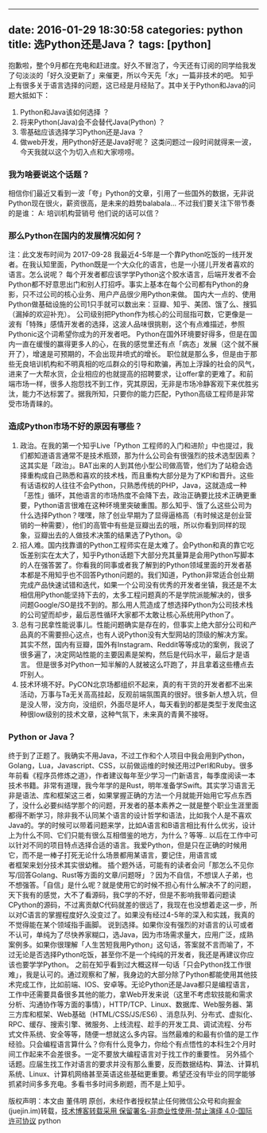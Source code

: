 
---
date: 2016-01-29 18:30:58
categories: python
title: 选Python还是Java？
tags: [python]
---
抱歉啦，整个9月都在充电和赶进度。好久不冒泡了，今天还有订阅的同学给我发了句淡淡的「好久没更新了」来催更，所以今天先「水」一篇非技术的吧。
知乎上有很多关于语言选择的问题，这已经是月经贴了。其中关于Python和Java的问题大抵如下：
  1. Python和Java该如何选择 ？
  2. 将来Python(Java)会不会替代Java(Python) ？
  3. 零基础应该选择学习Python还是Java ？
  4. 做web开发，用Python好还是Java好呢？
这类问题过一段时间就得来一波，今天我就以这个为切入点和大家唠唠。
### 我为啥要说这个话题？
相信你们最近又看到一波「夸」Python的文章，引用了一些国外的数据，无非说Python现在很火，薪资很高，是未来的趋势balabala…
不过我们要关注下带节奏的是谁：
A: 培训机构营销号
他们说的话可以信？
### 那么Python在国内的发展情况如何？
注：此文发布时间为 2017-09-28
我最近4-5年是一个靠Python吃饭的一线开发者。在我认知里面，Python既是一个大众化的语言，也是一小搓儿开发者喜欢的语言。怎么说呢？
每个开发者都应该学学Python这个胶水语言，后端开发者不会Python都不好意思出门和别人打招呼。事实上基本在每个公司都有Python的身影，只不过公司的核心业务、用户产品很少用Python来做。
国内大一点的、使用Python做基础设施的公司1只手就可以数出来：豆瓣、知乎、美团、饿了么、搜狐（漏掉的欢迎补充）。
公司级别把Python作为核心的公司屈指可数，它更像是一波有「特殊」感情开发者的选择，这波人品味很挑剔，这个有点难描述，参照Pythonic这个词希望你成为的开发者吧。
Python在国外环境要好得多，但是在国内一直在缓慢的赢得更多人的心，在我的感觉里还有点「病态」发展（这个就不展开了），增速是可预期的，不会出现井喷式的增长。
职位就是那么多，但是由于那些无良培训机构和不明真相的吃瓜群众的引导和欺骗，再加上浮躁的社会的风气，进来了一大帮水货，企业相应的也就提高的招聘要求，让offer拿的更难了。和前端市场一样，很多人抱怨找不到工作，究其原因，无非是市场冷静客观下来优胜劣汰，能力不达标罢了。据我所知，只要你的能力匹配，Python高级工程师是非常受市场青睐的。
### 造成Python市场不好的原因有哪些？
  1. 政治。在我的第一个知乎Live「Python 工程师的入门和进阶」中也提过，我们都知道语言通常不是技术瓶颈，那为什么公司会有很强烈的技术选型因素？这其实是「政治」。BAT出来的人到其他小型公司做高管，他们为了站稳会选择重构成自己熟悉和喜欢的技术栈，而且重构大部分是为了KPI和晋升。这些有话语权的人往往不会Python，只熟悉传统的PHP，Java，这就造成一种「恶性」循环，其他语言的市场热度不会降下去，政治正确要比技术正确更重要，Python语言很难在这种环境里突破重围。那么知乎、饿了么这些公司为什么选择Python？嘿嘿，除了创业早期为了显得逼格高（有时候这是创业营销的一种需要），他们的高管中有些是豆瓣出去的哦，所以你看到同样的现象，豆瓣出去的人做技术决策的结果选了Python。😝 
  2. 招人难。国内找靠谱的Python工程师实在是太难了。会Python和真的靠它吃饭差别实在太大了，知乎Python话题下大部分充其量算是会用Python写脚本的人在强答罢了。你看我的同事或者我了解到的Python领域里面的开发者基本都是不用知乎也不回答Python问题的。我们知道，Python非常适合创业期完成产品快速试错和迭代，如果一个公司没有优秀的开发者坐镇，我还是不太相信用Python能坚持下去的，太多工程问题真的不是学院派能解决的，很多问题Google/SO是找不到的。那么用人荒造成了想选择Python为公司技术栈的公司望而却步，最后恶性循环大家都不太敢让核心系统用Python了。
  3. 总有刁民拿性能说事儿。性能问题确实是存在的，但事实上绝大部分公司和产品真的不需要担心这点，也有人说Python没有大型网站的顶级的解决方案。其实不然，国内有豆瓣，国外有Instagram、Reddit等等成功的案例，我说了很多遍了，决定网站性能的主要因素是架构，然后是代码水平，最后才是语言。 但是很多对Python一知半解的人就被这么吓跑了，并且拿着这些槽点去吓别人。
  4. 技术环境不好。PyCON北京场都组织不起来，真的有干货的开发者都不出来活动，万事与Ta无关高高挂起，反观前端氛围真的很好。很多新人想入坑，但是没人带，没方向，没组织，外面尽是坏人，每天看到的都是类型于发爬虫这种很low级别的技术文章，这种气氛下，未来真的青黄不接呀。
### Python or Java？
终于到了正题了。我确实不用Java，不过工作和个人项目中我会用到Python，Golang，Lua，Javascript、CSS，以前做运维的时候还用过Perl和Ruby。很多年前看《程序员修炼之道》，作者建议每年至少学习一门新语言，每季度阅读一本技术书籍。非常有道理，我今年学的是Rust，明年准备学Swift。其实学习语言无非是语法、库和框架这三者，如果掌握正确的方法一个月就能开始用它写点东西了，没什么必要纠结学那个的问题，开发者的基本素养之一就是整个职业生涯里面都得不断学习，除非我不认同某个语言的设计哲学和语法，比如我个人是不喜欢Java的。学的时候可以带着问题来学，比如A语言和B语言相比有什么优劣，设计上为什么不同、它们只能有很么互相借鉴的地方，为什么？等等..
以后在工作中可以针对不同的项目特点选择合适的语言。我爱Python，但是只在正确的时候用它，而不是一棒子打死无论什么场景都用某语言，要记住，用语言或  
者框架来划分技术其实很幼稚。
插个题外话，可能有的读者会问「那怎么不见你写/回答Golang、Rust等方面的文章/问题呀」？因为不自信，不想误人子弟，也不想强答。「自信」是什么呢？就是使用它的时候不担心有什么解决不了的问题，天下我有的感觉，大不了看源码，我C学的不好，但是不影响我带着问题读CPython的源码，不过离贡献C代码就差的很远了，我现在也没想着走这一步，所以对C语言的掌握程度好久没变过了。如果没有经过4-5年的深入和实践，我真的不觉得能在某个领域指手画脚。
说到选择。如果你没有强烈的对语言的认可或者不认可，单纯为了尽快养家糊口，选Java，因为市场需求量大，应用广泛，成熟案例多。如果你很理解「人生苦短我用Python」这句话，答案就不言而喻了，不过无论是否选择Python吃饭，甚至你不是一个纯纯的开发者，我还是再建议你应该也要学学Python。
之前在知乎看到过大概这样一句话「只会Python找工作很难」，我是认可的。通过观察和了解，我身边的大部分除了Python都能使用其他技术完成工作，比如前端、IOS、安卓等。无论Python还是Java都只是编程语言，工作中还需要具备很多其他的能力，拿Web开发来说（这里不考虑软技能和需求分析、沟通协作等方面的事情），HTTP/TCP、Linux、数据库、Web服务器、第三方库和框架、Web基础（HTML/CSS/JS/ES6)
、消息队列、分布式、虚拟化、RPC、缓存、搜索引擎、微服务、上线流程、趁手的开发工具、调试流程、分布式文件系统、安全等等，随便一想就这么多内容。当然最难的和最有价值的是工作经验。只会编程语言算什么？你有什么竞争力，你给个有点悟性的本科生2个月时间工作起来不会差很多。一定不要放大编程语言对于找工作的重要性。
另外插个话题。应届生找工作对语言的要求并没有那么重要，反而数据结构、算法、计算机系统、Linux、计算机网络甚至英语这些基础更重要。希望还没有毕业的同学能够抓紧时间多多充电。多看书多时间多刷题，而不是上知乎。

版权声明：本文由 董伟明 原创，未经作者授权禁止任何微信公众号和向掘金(juejin.im)转载，[技术博客转载采用 保留署名-非商业性使用-禁止演绎 4.0-国际许可协议](https://creativecommons.org/licenses/by-nc-nd/4.0/deed.zh)
python
